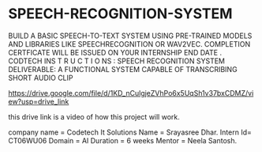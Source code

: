 # SPEECH-RECOGNITION-SYSTEM
BUILD A BASIC SPEECH-TO-TEXT SYSTEM USING PRE-TRAINED MODELS AND LIBRARIES LIKE SPEECHRECOGNITION OR WAV2VEC.  COMPLETION CERTFICATE WILL BE ISSUED ON Y0UR INTERNSHIP  END DATE .  CODTECH  INS T R U C T I O NS : SPEECH  RECOGNITION  SYSTEM  DELIVERABLE: A FUNCTIONAL SYSTEM CAPABLE OF TRANSCRIBING SHORT AUDIO CLIP

https://drive.google.com/file/d/1KD_nCulgjeZVhPo6x5UqSh1v37bxCDMZ/view?usp=drive_link

this drive link is a video of how this project will work.

company name = Codetech It Solutions
Name = Srayasree Dhar.
Intern Id= CT06WU06
Domain = AI
Duration = 6 weeks
Mentor = Neela Santosh.
